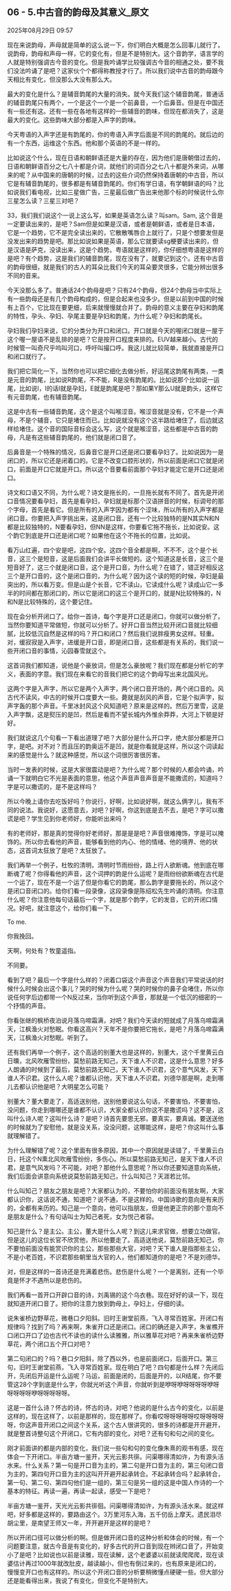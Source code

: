 ﻿
## 06 - 5.中古音的韵母及其意义_原文

2025年08月29日 09:57

现在来说韵母，声母就是简单的这么说一下，你们明白大概是怎么回事儿就行了。说韵母，韵母和声母一样，它的变化有，但是不是特别大。这个音韵学，语言学的人就是特别强调古今音的变化。但是我吟诵学比较强调古今音的相通之处，要不我们没法吟诵了是吧？这家伙个个都得称教授才行了。所以我们说中古音的韵母跟今天相比有变化，但没那么大没有那么大。

最大的变化是什么？是辅音韵尾的大量的消失。就今天我们这个辅音韵尾，普通话的辅音韵尾只有两个，一个是这个一个是一个前鼻音，一个后鼻音。但是在中国还有一些还有这。还有一些在各地有这样的一些辅音的韵味，但现在都消失了，这是最大的变化。这些韵味大部分都是入声字的韵味。

今天粤语的入声字还是有韵尾的，你的粤语入声字后面是不同的韵尾的。就后边的有一个东西，运维这个东西。他和那个英语的不是一样的。

比如说这个什么，现在日语和朝鲜语还是大量的存在，因为他们是唐朝借过去的，日语和朝鲜语百分之七八十都是介词，就他们的词百分之七八十都是外来词，从哪来的呢？从中国来的唐朝的时候，过去的这些介词仍然保持着唐朝的中古音，所以它是有辅音韵尾的，很多都是有辅音韵尾的。你们有学日语，有学朝鲜语的吗？比如说我们看电视，比如三星做广告，三星最后做广告出来他那个标的时候说什么你三星怎么读？三星三对吧？

33，我们我们说这个一说上这么写，如果是英语怎么读？叫sam。Sam, 这个音是一定要读出来的，是吧？Sam但是如果是汉语，或者是朝鲜语，或者是日本语，它是一个趋势，它不是完全读出来的，它散散嘴唇合上就行了，只是个想要发但是没发出来的趋势是吧。那比如说如果是英语，那么它就要读sg梗要读出来的，但是汉语是萨克，没读出来，这是个趋势。粤语就是这样的，你仔细想粤语是这样的是吧？有个趋势，这是我们的辅音韵尾，现在没有了，就要记到这个。还有中古音的韵母很细，就是我们的古人的耳朵比我们今天的耳朵要灵很多，它能分辨出很多不同的音来。

今天没那么多了。普通话24个韵母是吧？只有24个韵母，但24个韵母当中实际上有一些韵母还是有几个韵母构成的，但是合起来也没多少。但是以前到中国的时候有上百个，它比现在要更细，后来就慢慢就合并了。韵母的意义主要在孕妇和韵尾的特性，孕头、孕妇、孕尾主要是孕妇和韵尾，为什么呢？孕妇和韵尾长。

孕妇我们孕妇来说，它的分类分为开口和闭口。开口就是今天的喔闭口就是一屋于这个喔一屋语不是乱排的是吧？它是按开口程度来排的。EUV越来越小。古代的时候管一叫奇尺乎呜叫河口，呼吁叫撮口呼。我这儿就比较简单，我就直接是开口和闭口就行了。

我们把它简化一下，当然你也可以把它细化去做分析，好运尾这韵尾有两类，一类是元音的韵尾，比如说R韵尾，不不能，R是没有韵尾的。比如说那个比如说一运尾，比如说I，I的话I就是孕妇，E就是韵尾是吧？那如果Y那么U就是韵头，这样它有元音韵尾，也有辅音韵尾。

这是中古有一些辅音韵尾，这个是这个叫喉涩音。喉涩音就是没有，它不是一个声母，不是个辅音，它只是堵住而已。比如说就没有这个这半路给堵住了，后边就这样给堵住。这个音的国际音标会这么写，这个就是喉涩音，这些都是中古音的韵母，凡是有这些辅音韵尾的，他们就是闭口音了。

后鼻音是一个特殊的情况，后鼻音它是开口还是闭口要看孕妇了。比如说因为一是闭口的，所以它还是闭着口的。它是不改变口腔形状的，所以前面是闭口它就是闭口，前面是开口它就是开口。所以这个音要看前面那个孕妇才能定它是开口还是闭口。

诗文和口语又不同，为什么呢？诗文是拖长的，一旦拖长就有不同了。首先是开闭口音情况要看孕妇，首先是看孕妇，孕妇就是标那个汉语拼音的时候，标调号的那个字母，首先是看它。但是所有的入声字因为都有个涩味，所以所有的入声字都是闭口音。你要把入声字挑出来，这是闭口音。还有一个比较独特的是N其实N和N都是比较独特的，N要看孕妇，但NN是这样，你要看它拖不拖长，比如说安。这个韵它到底是开口还是闭口呢？如果他在这个不拖长的位置，比如说。

看万山红遍，四个安是吧，这四个安。这四个音全都是啊，不不不，这个是个长音，这三个是短音，这是后面我们会讲平长做短的。这个知道这是长音，这三个是短音好了，这三个就是闭口音，这个是开口音，为什么呢？在错了，错正好相反这三个是开口音的，这个是闭口音的，为什么呢？因为这个读的短的时候，孕妇是最突出的，所以看万变。但是山是个长音，它不读山，它读成什么呢？读成山它一多半的时间都在那闭口的，所以它是闭口的这三个是开口的，就是N比较特殊的，N和N是比较特殊的，这个要记住。

现在会分析开闭口了。给你一首诗，每个字是开口还是闭口，你就可以做分析了。当然你要知道平常做短，你就可以分析了。好开口音当然比较开闭口音就比较细腻，比较低沉自然是这样的吗？开口和闭口？然后我们说胖瘦男女这样。轻重。对，缓寂寂是入声字，进缓是开口音，即是闭口音，这些都是有关系的，我们说一些开闭口音的事情，沁园春雪就这个。

这首词我们都知道，说他是个豪放词，但是怎么豪放呢？我们现在都是分析它的字义，表面的字意。我们现在来看它的音我们把它的这个韵母写出来北国风光。

这两个字是入声字，所以它是两个入声字，两个闭口音开场的，两个闭口音的。风古代不读风，中古的时候开口度要大一些。薨就是刮风的声音，它是个拟声字，拟声字轰的那个声音。千里冰封风这个风知道吧？原来是这样的。然后万里雪，这是入声字飘，这是熨压的是凹，然后是看而不望长城内外惟余莽莽，大河上下顿是好好。

我们就说这几个句看一下看出道理了吧？大部分是什么开口字，绝大部分都是开口字，是吧。对不对？而且压的韵奥运不是凹，就是你看就是这样，所以这个词读起来的感觉是什么？就这种感觉，所以这个词很厉害很厉害。

当时一发表的时候，这是大家很震动是吧？为什么呢？那个时候的人都会吟诵，吟诵一下就明白它不光是表面的意思，他这个声音声音声音是不能撒谎的，知道吗？字是可以撒谎的，是不是这样吗？

所以今晚上请你去吃饭好吗？你说行，好啊，比如说好啊，就这么俩字儿，我有不同的说法。我说好，这愿意去，对吧？好啊，你这到底是去不去，是吧？字可以撒谎是吧？学生见到你老师好，你能听出来吗？

有的老师好，那是真的觉得你好老师好，那是是是吧？声音很难掩饰，字是可以掩饰的。所以你去看他的声音，能够看到他的内心、他的情绪、他的境界、他的状态，这首词太狂放了是吧？太狂放了。

我们再举一个例子，杜牧的清明，清明时节雨纷纷，路上行人欲断魂。他到底在哪断魂了呢？你得看他的声音，这个词押的韵是什么运呢？是雨纷纷欲断魂在古代是一个运了，现在不是一个运了但是你看它的韵尾，那么韵字是要拖长的，所以这个是闭口音闭口的。给你们看一段录像，这段录像是陈绍松先生吟诵的清明。你注意什么呢？你注意他每句话最后一个字，就是那个韵字，它的发音，它的开闭口情况。好吧，就注意这个，给你们看一下。

To me. 

你我挽回。

天啊，何处有？牧童遥指。

不同要。

看到了吧？最后一个字是什么样的？闭着口袋这个声音这个声音我们平常说话的时候什么时候会出这个事儿？哭的时候为什么呢？哭的时候你的鼻子会堵住，所以你说任何字后边都带一个N反过来，当你听到这个声音，那就是一个低沉的细密的一个抒情的声音。

你看张继的枫桥夜泊说月落乌啼霜满，对吧？我们今天读的短就成了月落乌啼霜满天，江枫渔火对愁眠。你看这高兴？天年不是你要把它拖长，是吧？月落乌啼霜满天，江枫渔火对愁眠。听到了。

还有我们再举一个例子，这个高适的别董大也是这样的，别董大，这个千里黄云白日曛，北风吹雁雪纷纷，莫愁前路无知己，天下谁人不识君，这是什么意思？好多人朗诵的时候到了最后，莫愁前路无知己，天下谁人不识君，这个意气风发，天下谁人不识君。这什么人呢？谁都认识他，天下谁人不识君。刘德华那是啊，走到哪儿去都认识他是吧？大明星怎么可能？

别董大？董大要走了，高适送别他，送别他要说这么句话，不要害怕，不要害怕，没问题，你走到哪哪还是谁都不认识，大家全都认识你这不是撒谎吗？这不是，这叫什么诗人呢？这叫什么诗？是吧？诗首先要思无邪，要真实，要真诚。要送送他的时候就为了安慰他，就是没关系，没没问题，这哪能这样，是吧？你这叫什么事就理解错了。

为什么理解错了呢？这个里面有很多原因，其中一个原因就是读错了，千里黄云白日，托这个N熏北风吹雁雪纷纷，多伤心。所以莫愁前路无知己，是天下谁人不识君，是意气风发吗？不可能，对吧？那他什么意思呢？所以你还要知道意向系统，我们后面会讲意向系统说莫愁前路无知己，什么叫知己？天涯若比邻。

什么叫知己？朋友之朋友是吧？大家都认为的，不要怕你的前面没有朋友啊，大家都认识你，这话说不通，知道吧？说不通，不是这样的。中国诗歌的意向是有来历的，全都有来历的。知己是一个意向，他可以指朋友，但是他更正宗的那个意向不是朋友是什么？有句话叫士为知己者死，女为悦己者容。

知己是什么？是主公。主公，董大是什么人呢？到这儿来求官做，想要立功做官。但是这儿的这位长官不欣赏他，所以他要走了。高适送他说，莫愁前路无知己，你不要怕前面没有能赏识你的主公，那些那些大官，对吧？天下谁人是指那些主公，不是小老百姓，不识君那些朝里当大官的人，他们都知道你的是吧？不是刘德华。

对，但是这样的一首诗还是充满着悲伤。悲伤是什么呢？一个是离别，还有一个毕竟是怀才不遇所以是悲伤的。

我们再看一首开口开辟口音的诗，刘禹锡的这个乌衣巷。现在好好的读一下，现在就知道开闭口音了。把你的注意力放到韵母上，孕妇上，仔细的读。

说朱雀桥边野草花，微巷口夕阳斜。旧时王谢堂前燕，飞入寻常百姓家。开闭口有规律吗？找到了吗？再来啊，朱雀开口还是闭口。闭口的确还是入声字，朱雀樵开口闭口开口了边也古代不读也的读什么读雅雅，所以雅草花对吧？再来朱雀桥边野草花，两个闭口五个开口对吧？

第二句闭口的？吗？巷口夕阳斜，除了西以外，也是前面闭口，后面开口。第三句，旧时王谢堂前燕，飞入寻常百姓家。现在明白了吧？四句都是什么样？先闭后开，先闭后开运是什么运呢？马运，前面是闭的，后面是开的，以R结尾，你不要管这28个字到底是什么字，你就光听这个声音，你就听到是咿呀咿呀呀呀呀咿呀呀呀呀呀咿呀呀呀呀呀。

这是一首什么诗？怀古的诗，怀古的诗，对吧？他说的是什么古今的变化，以前是这样的，现在这样了，以前是那样的，现在那样了。你看哎呀呀呀呀呀哎呀呀呀呀呀，你这声音开闭口之间这个关系，这个古人很讲究的，很多的诗都是开开避开，就是整首诗整句这个开闭口，它有内部的变化，对吧？还有句和句之间的变化。

刚才前面讲的都是内部的变化，我们说一些句和句的变化像朱熹的观书有感，现在体会一下开闭口。半亩方塘一鉴开，天光云影共徘。问渠哪得清如许，为有源头活水来。什么关系？第一句是开口音为主的，第二句是开口音为主的，第三句闭口音为主的，第四句开口音为主的这叫开开避开起承转合。不起承转合吗？起承转合，第一句、第二句、第四句他们是一组的，第三句是另一组的这是中国人作诗的一个基本的特征。再读一遍，再读一起读，感受一下是吧？

半亩方塘一鉴开，天光光云影共徘徊。问渠哪得清如许，为有源头活水来。就这样吧，好多都是这样的，要路由这个。3万里河东入海，五千仞岳上摩天。遗民泪尽胡尘里，是南望王师又一年，开开避开是这样的是吧？

所以开闭口径可以做分析的啊。但是做开闭口音的这种分析和体会的时候，有一个问题要注意，就古今音是有变化的，好多古代的开口音到现在辫闭口音了，开始变小了是吧？比如说也以前是读雅，现在读解，这个老婆婆以前就读爬爬爬，现在读婆估计再过1000年就改肚皮，越读越小，但也有倒过来的，也有原来是闭口的，慢慢变开口也有这样的。所以这个开闭口音的分析要稍微懂点硬硬一些。但大部分还是能看得出来，我说了有变化，但变化不是特别大。
